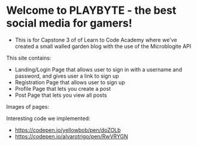 # Welcome to PLAYBYTE - the best social media for gamers!
- This is for Capstone 3 of of Learn to Code Academy where we've created a small walled garden blog with the use of the Microblogite API

This site contains:
 - Landing/Login Page that allows user to sign in with a username and password, and gives user a link to sign up
 - Registration Page that allows user to sign up 
 - Profile Page that lets you create a post 
 - Post Page that lets you view all posts


Images of pages:


Interesting code we implemented:
 - https://codepen.io/yellowbob/pen/doZOLb
- https://codepen.io/alvarotrigo/pen/RwVRYGN